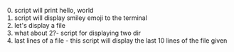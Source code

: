 0. script will print hello, world
1. script will display smiley emoji to the terminal
2. let's display a file
3. what about 2?- script for displaying two dir
4. last lines of a file - this script will display the last 10 lines of the file given
